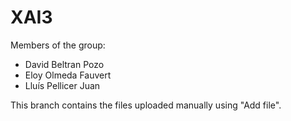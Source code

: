 # XAI3
Members of the group:
  - David Beltran Pozo
  - Eloy Olmeda Fauvert
  - Lluís Pellicer Juan

This branch contains the files uploaded manually using "Add file".
